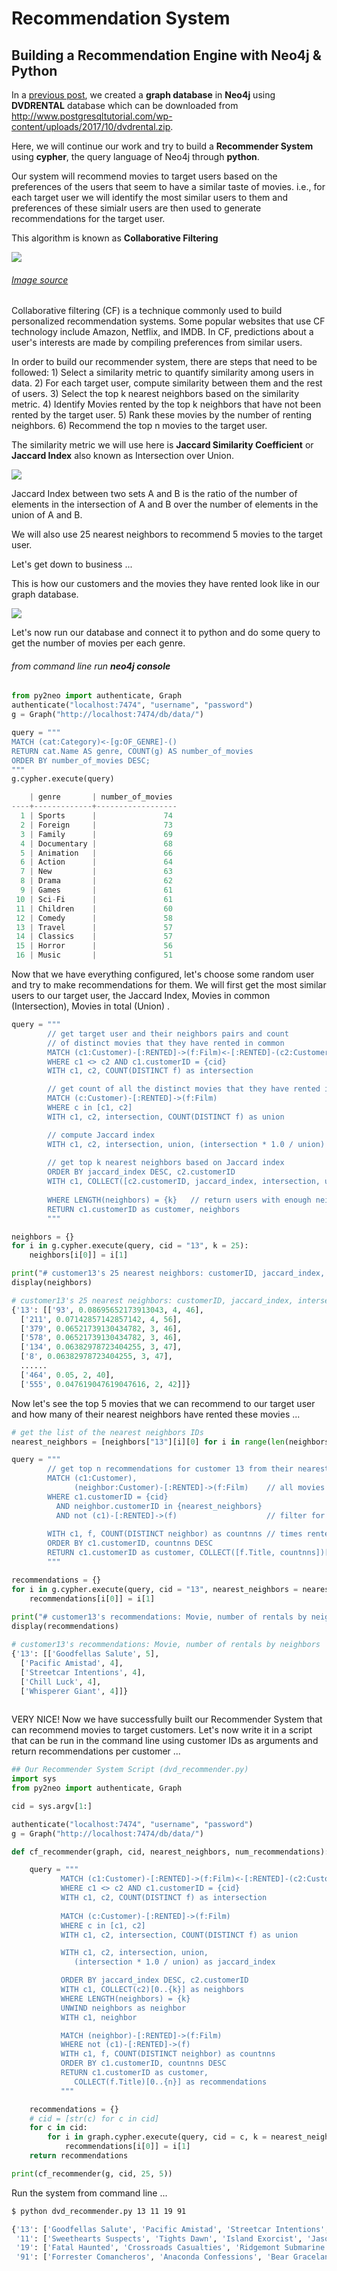Recommendation System 
================

Building a Recommendation Engine with Neo4j & Python
----------------------------------------------------

In a [previous post](https://github.com/MNoorFawi/neo4j-and-postgresql-with-R), we created a **graph database** in **Neo4j** using **DVDRENTAL** database which can be downloaded from <http://www.postgresqltutorial.com/wp-content/uploads/2017/10/dvdrental.zip>.

Here, we will continue our work and try to build a **Recommender System** using **cypher**, the query language of Neo4j through **python**.

Our system will recommend movies to target users based on the preferences of the users that seem to have a similar taste of movies. i.e., for each target user we will identify the most similar users to them and preferences of these simialr users are then used to generate recommendations for the target user.

This algorithm is known as **Collaborative Filtering**

![](cf_rec_files/figure-markdown_github/cf.png)

###### [Image source](https://towardsdatascience.com/various-implementations-of-collaborative-filtering-100385c6dfe0)

Collaborative filtering (CF) is a technique commonly used to build personalized recommendation systems. Some popular websites that use CF technology include Amazon, Netflix, and IMDB. In CF, predictions about a user's interests are made by compiling preferences from similar users.

In order to build our recommender system, there are steps that need to be followed: 1) Select a similarity metric to quantify similarity among users in data. 2) For each target user, compute similarity between them and the rest of users. 3) Select the top k nearest neighbors based on the similarity metric. 4) Identify Movies rented by the top k neighbors that have not been rented by the target user. 5) Rank these movies by the number of renting neighbors. 6) Recommend the top n movies to the target user.

The similarity metric we will use here is **Jaccard Similarity Coefficient** or **Jaccard Index** also known as Intersection over Union.

![](cf_rec_files/figure-markdown_github/jaccard.jpg)

Jaccard Index between two sets A and B is the ratio of the number of elements in the intersection of A and B over the number of elements in the union of A and B.

We will also use 25 nearest neighbors to recommend 5 movies to the target user.

Let's get down to business ...

This is how our customers and the movies they have rented look like in our graph database.

![](cf_rec_files/figure-markdown_github/graph.png)

Let's now run our database and connect it to python and do some query to get the number of movies per each genre.

###### from command line run **neo4j console**

``` python
from py2neo import authenticate, Graph
authenticate("localhost:7474", "username", "password") 
g = Graph("http://localhost:7474/db/data/")

query = """
MATCH (cat:Category)<-[g:OF_GENRE]-()
RETURN cat.Name AS genre, COUNT(g) AS number_of_movies
ORDER BY number_of_movies DESC;
"""
g.cypher.execute(query)

    | genre       | number_of_movies
----+-------------+------------------
  1 | Sports      |               74
  2 | Foreign     |               73
  3 | Family      |               69
  4 | Documentary |               68
  5 | Animation   |               66
  6 | Action      |               64
  7 | New         |               63
  8 | Drama       |               62
  9 | Games       |               61
 10 | Sci-Fi      |               61
 11 | Children    |               60
 12 | Comedy      |               58
 13 | Travel      |               57
 14 | Classics    |               57
 15 | Horror      |               56
 16 | Music       |               51
```

Now that we have everything configured, let's choose some random user and try to make recommendations for them. We will first get the most similar users to our target user, the Jaccard Index, Movies in common (Intersection), Movies in total (Union) .

``` python
query = """
        // get target user and their neighbors pairs and count 
        // of distinct movies that they have rented in common
        MATCH (c1:Customer)-[:RENTED]->(f:Film)<-[:RENTED]-(c2:Customer)
        WHERE c1 <> c2 AND c1.customerID = {cid}
        WITH c1, c2, COUNT(DISTINCT f) as intersection

        // get count of all the distinct movies that they have rented in total (Union)
        MATCH (c:Customer)-[:RENTED]->(f:Film)
        WHERE c in [c1, c2]
        WITH c1, c2, intersection, COUNT(DISTINCT f) as union

        // compute Jaccard index
        WITH c1, c2, intersection, union, (intersection * 1.0 / union) as jaccard_index
        
        // get top k nearest neighbors based on Jaccard index
        ORDER BY jaccard_index DESC, c2.customerID
        WITH c1, COLLECT([c2.customerID, jaccard_index, intersection, union])[0..{k}] as neighbors
     
        WHERE LENGTH(neighbors) = {k}   // return users with enough neighbors
        RETURN c1.customerID as customer, neighbors
        """

neighbors = {}
for i in g.cypher.execute(query, cid = "13", k = 25):
    neighbors[i[0]] = i[1]

print("# customer13's 25 nearest neighbors: customerID, jaccard_index, intersection, union")
display(neighbors)

# customer13's 25 nearest neighbors: customerID, jaccard_index, intersection, union
{'13': [['93', 0.08695652173913043, 4, 46],
  ['211', 0.07142857142857142, 4, 56],
  ['379', 0.06521739130434782, 3, 46],
  ['578', 0.06521739130434782, 3, 46],
  ['134', 0.06382978723404255, 3, 47],
  ['8', 0.06382978723404255, 3, 47],
  ......
  ['464', 0.05, 2, 40],
  ['555', 0.047619047619047616, 2, 42]]}
```

Now let's see the top 5 movies that we can recommend to our target user and how many of their nearest neighbors have rented these movies ...

``` python
# get the list of the nearest neighbors IDs
nearest_neighbors = [neighbors["13"][i][0] for i in range(len(neighbors["13"]))]

query = """
        // get top n recommendations for customer 13 from their nearest neighbors
        MATCH (c1:Customer),
              (neighbor:Customer)-[:RENTED]->(f:Film)    // all movies rented by neighbors
        WHERE c1.customerID = {cid}
          AND neighbor.customerID in {nearest_neighbors}
          AND not (c1)-[:RENTED]->(f)                    // filter for movies that our user hasn't rented
        
        WITH c1, f, COUNT(DISTINCT neighbor) as countnns // times rented by nns
        ORDER BY c1.customerID, countnns DESC               
        RETURN c1.customerID as customer, COLLECT([f.Title, countnns])[0..{n}] as recommendations  
        """

recommendations = {}
for i in g.cypher.execute(query, cid = "13", nearest_neighbors = nearest_neighbors, n = 5):
    recommendations[i[0]] = i[1]
    
print("# customer13's recommendations: Movie, number of rentals by neighbors")
display(recommendations)

# customer13's recommendations: Movie, number of rentals by neighbors
{'13': [['Goodfellas Salute', 5],
  ['Pacific Amistad', 4],
  ['Streetcar Intentions', 4],
  ['Chill Luck', 4],
  ['Whisperer Giant', 4]]}
  
```

VERY NICE! Now we have successfully built our Recommender System that can recommend movies to target customers. Let's now write it in a script that can be run in the command line using customer IDs as arguments and return recommendations per customer ...

``` python
## Our Recommender System Script (dvd_recommender.py)
import sys
from py2neo import authenticate, Graph

cid = sys.argv[1:]

authenticate("localhost:7474", "username", "password") 
g = Graph("http://localhost:7474/db/data/")

def cf_recommender(graph, cid, nearest_neighbors, num_recommendations):

    query = """
           MATCH (c1:Customer)-[:RENTED]->(f:Film)<-[:RENTED]-(c2:Customer)
           WHERE c1 <> c2 AND c1.customerID = {cid}
           WITH c1, c2, COUNT(DISTINCT f) as intersection
           
           MATCH (c:Customer)-[:RENTED]->(f:Film)
           WHERE c in [c1, c2]
           WITH c1, c2, intersection, COUNT(DISTINCT f) as union

           WITH c1, c2, intersection, union, 
              (intersection * 1.0 / union) as jaccard_index

           ORDER BY jaccard_index DESC, c2.customerID
           WITH c1, COLLECT(c2)[0..{k}] as neighbors
           WHERE LENGTH(neighbors) = {k}                                              
           UNWIND neighbors as neighbor
           WITH c1, neighbor

           MATCH (neighbor)-[:RENTED]->(f:Film)         
           WHERE not (c1)-[:RENTED]->(f)                        
           WITH c1, f, COUNT(DISTINCT neighbor) as countnns
           ORDER BY c1.customerID, countnns DESC                            
           RETURN c1.customerID as customer, 
              COLLECT(f.Title)[0..{n}] as recommendations      
           """

    recommendations = {}
    # cid = [str(c) for c in cid]
    for c in cid:
        for i in graph.cypher.execute(query, cid = c, k = nearest_neighbors, n = num_recommendations):
            recommendations[i[0]] = i[1]
    return recommendations

print(cf_recommender(g, cid, 25, 5))
```

Run the system from command line ...

``` bash
$ python dvd_recommender.py 13 11 19 91 

{'13': ['Goodfellas Salute', 'Pacific Amistad', 'Streetcar Intentions', 'Chill Luck', 'Whisperer Giant'],
 '11': ['Sweethearts Suspects', 'Tights Dawn', 'Island Exorcist', 'Jason Trap', 'Earth Vision'],
 '19': ['Fatal Haunted', 'Crossroads Casualties', 'Ridgemont Submarine', 'Wonderland Christmas', 'Uptown Young'],
 '91': ['Forrester Comancheros', 'Anaconda Confessions', 'Bear Graceland', 'Greatest North', 'Hanover Galaxy']}
```
